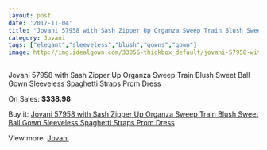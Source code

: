 ```yaml
---
layout: post
date: '2017-11-04'
title: "Jovani 57958 with Sash Zipper Up Organza Sweep Train Blush Sweet Ball Gown Sleeveless Spaghetti Straps Prom Dress"
category: Jovani
tags: ["elegant","sleeveless","blush","gowns","gown"]
image: http://img.idealgown.com/33056-thickbox_default/jovani-57958-with-sash-zipper-up-organza-sweep-train-blush-sweet-ball-gown-sleeveless-spaghetti-straps-prom-dress.jpg
---
```

Jovani 57958 with Sash Zipper Up Organza Sweep Train Blush Sweet Ball Gown Sleeveless Spaghetti Straps Prom Dress

On Sales: **$338.98**
<a href="https://www.idealgown.com/en/jovani/11793-jovani-57958-with-sash-zipper-up-organza-sweep-train-blush-sweet-ball-gown-sleeveless-spaghetti-straps-prom-dress.html"><amp-img layout="responsive" width="600" height="600" src="//img.idealgown.com/33056-thickbox_default/jovani-57958-with-sash-zipper-up-organza-sweep-train-blush-sweet-ball-gown-sleeveless-spaghetti-straps-prom-dress.jpg" alt="Jovani 57958 with Sash Zipper Up Organza Sweep Train Blush Sweet Ball Gown Sleeveless Spaghetti Straps Prom Dress 0" /></a>
<a href="https://www.idealgown.com/en/jovani/11793-jovani-57958-with-sash-zipper-up-organza-sweep-train-blush-sweet-ball-gown-sleeveless-spaghetti-straps-prom-dress.html"><amp-img layout="responsive" width="600" height="600" src="//img.idealgown.com/33062-thickbox_default/jovani-57958-with-sash-zipper-up-organza-sweep-train-blush-sweet-ball-gown-sleeveless-spaghetti-straps-prom-dress.jpg" alt="Jovani 57958 with Sash Zipper Up Organza Sweep Train Blush Sweet Ball Gown Sleeveless Spaghetti Straps Prom Dress 1" /></a>
<a href="https://www.idealgown.com/en/jovani/11793-jovani-57958-with-sash-zipper-up-organza-sweep-train-blush-sweet-ball-gown-sleeveless-spaghetti-straps-prom-dress.html"><amp-img layout="responsive" width="600" height="600" src="//img.idealgown.com/33061-thickbox_default/jovani-57958-with-sash-zipper-up-organza-sweep-train-blush-sweet-ball-gown-sleeveless-spaghetti-straps-prom-dress.jpg" alt="Jovani 57958 with Sash Zipper Up Organza Sweep Train Blush Sweet Ball Gown Sleeveless Spaghetti Straps Prom Dress 2" /></a>
<a href="https://www.idealgown.com/en/jovani/11793-jovani-57958-with-sash-zipper-up-organza-sweep-train-blush-sweet-ball-gown-sleeveless-spaghetti-straps-prom-dress.html"><amp-img layout="responsive" width="600" height="600" src="//img.idealgown.com/33060-thickbox_default/jovani-57958-with-sash-zipper-up-organza-sweep-train-blush-sweet-ball-gown-sleeveless-spaghetti-straps-prom-dress.jpg" alt="Jovani 57958 with Sash Zipper Up Organza Sweep Train Blush Sweet Ball Gown Sleeveless Spaghetti Straps Prom Dress 3" /></a>
<a href="https://www.idealgown.com/en/jovani/11793-jovani-57958-with-sash-zipper-up-organza-sweep-train-blush-sweet-ball-gown-sleeveless-spaghetti-straps-prom-dress.html"><amp-img layout="responsive" width="600" height="600" src="//img.idealgown.com/33059-thickbox_default/jovani-57958-with-sash-zipper-up-organza-sweep-train-blush-sweet-ball-gown-sleeveless-spaghetti-straps-prom-dress.jpg" alt="Jovani 57958 with Sash Zipper Up Organza Sweep Train Blush Sweet Ball Gown Sleeveless Spaghetti Straps Prom Dress 4" /></a>
<a href="https://www.idealgown.com/en/jovani/11793-jovani-57958-with-sash-zipper-up-organza-sweep-train-blush-sweet-ball-gown-sleeveless-spaghetti-straps-prom-dress.html"><amp-img layout="responsive" width="600" height="600" src="//img.idealgown.com/33058-thickbox_default/jovani-57958-with-sash-zipper-up-organza-sweep-train-blush-sweet-ball-gown-sleeveless-spaghetti-straps-prom-dress.jpg" alt="Jovani 57958 with Sash Zipper Up Organza Sweep Train Blush Sweet Ball Gown Sleeveless Spaghetti Straps Prom Dress 5" /></a>
<a href="https://www.idealgown.com/en/jovani/11793-jovani-57958-with-sash-zipper-up-organza-sweep-train-blush-sweet-ball-gown-sleeveless-spaghetti-straps-prom-dress.html"><amp-img layout="responsive" width="600" height="600" src="//img.idealgown.com/33057-thickbox_default/jovani-57958-with-sash-zipper-up-organza-sweep-train-blush-sweet-ball-gown-sleeveless-spaghetti-straps-prom-dress.jpg" alt="Jovani 57958 with Sash Zipper Up Organza Sweep Train Blush Sweet Ball Gown Sleeveless Spaghetti Straps Prom Dress 6" /></a>

Buy it: [Jovani 57958 with Sash Zipper Up Organza Sweep Train Blush Sweet Ball Gown Sleeveless Spaghetti Straps Prom Dress](https://www.idealgown.com/en/jovani/11793-jovani-57958-with-sash-zipper-up-organza-sweep-train-blush-sweet-ball-gown-sleeveless-spaghetti-straps-prom-dress.html "Jovani 57958 with Sash Zipper Up Organza Sweep Train Blush Sweet Ball Gown Sleeveless Spaghetti Straps Prom Dress")

View more: [Jovani](https://www.idealgown.com/en/2-jovani "Jovani")